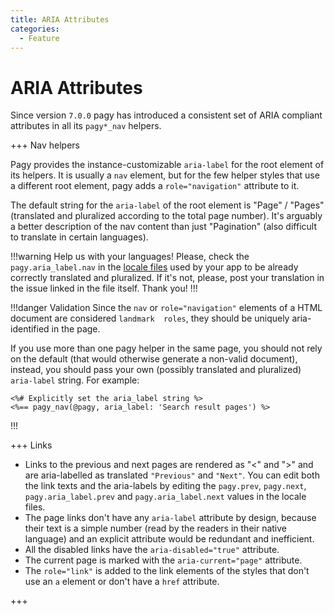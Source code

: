 ```yaml
---
title: ARIA Attributes
categories:
  - Feature
---
```


# ARIA Attributes

Since version `7.0.0` pagy has introduced a consistent set of ARIA compliant attributes in all its `pagy*_nav` helpers.

+++ Nav helpers

Pagy provides the instance-customizable `aria-label` for the root element of its helpers. It is usually a `nav` element, but for
the few helper styles that use a different root element, pagy adds a `role="navigation"` attribute to it.

The default string for the `aria-label` of the root element is "Page" / "Pages" (translated and pluralized according to the total
page number). It's arguably a better description of the nav content than just "Pagination" (also difficult to translate in certain
languages).

!!!warning Help us with your languages!
Please, check the `pagy.aria_label.nav` in the [locale files](https://github.com/ddnexus/pagy/tree/master/lib/locales)
used by your app to be already correctly translated and pluralized. If it's not, please, post your translation in the issue linked
in the file itself. Thank you!
!!!

!!!danger Validation Since the `nav` or `role="navigation"` elements of a HTML document are considered `landmark  roles`, they
should be uniquely aria-identified in the page.

If you use more than one pagy helper in the same page, you should not rely on the default (that would otherwise generate a
non-valid document), instead, you should pass your own (possibly translated and pluralized) `aria-label` string. For example:

```erb
<%# Explicitly set the aria_label string %> 
<%== pagy_nav(@pagy, aria_label: 'Search result pages') %>
```

!!!

+++ Links

- Links to the previous and next pages are rendered as "&lt;" and "&gt;" and are aria-labelled as translated `"Previous"`
  and `"Next"`. You can edit both the link texts and the aria-labels by editing the `pagy.prev`, `pagy.next`,
  `pagy.aria_label.prev` and `pagy.aria_label.next` values in the locale files.
- The page links don't have any `aria-label` attribute by design, because their text is a simple number (read by the readers in
  their native language) and an explicit attribute would be redundant and inefficient.
- All the disabled links have the `aria-disabled="true"` attribute.
- The current page is marked with the `aria-current="page"` attribute.
- The `role="link"` is added to the link elements of the styles that don't use an `a` element or don't have a `href` attribute.

+++
